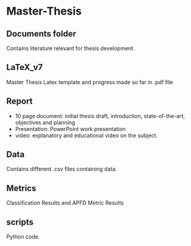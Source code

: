# Master-Thesis

## Documents folder 
  Contains literature relevant for thesis development.

## LaTeX_v7
  Master Thesis Latex template and progress made so far in .pdf file
  
## Report
- 10 page document: initial thesis draft, introduction, state-of-the-art, objectives and planning
- Presentation: PowerPoint work presentation 
- video: explanatory and educational video on the subject.

## Data 
  Contains different .csv files containing data.

## Metrics
  Classification Results and APFD Metric Results

## scripts
  Python code.
  
